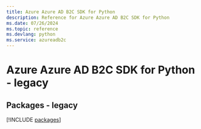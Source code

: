 ```yaml
---
title: Azure Azure AD B2C SDK for Python
description: Reference for Azure Azure AD B2C SDK for Python
ms.date: 07/26/2024
ms.topic: reference
ms.devlang: python
ms.service: azureadb2c
---
```

# Azure Azure AD B2C SDK for Python - legacy
## Packages - legacy
[!INCLUDE [packages](azure-ad-b2c-index.md)]